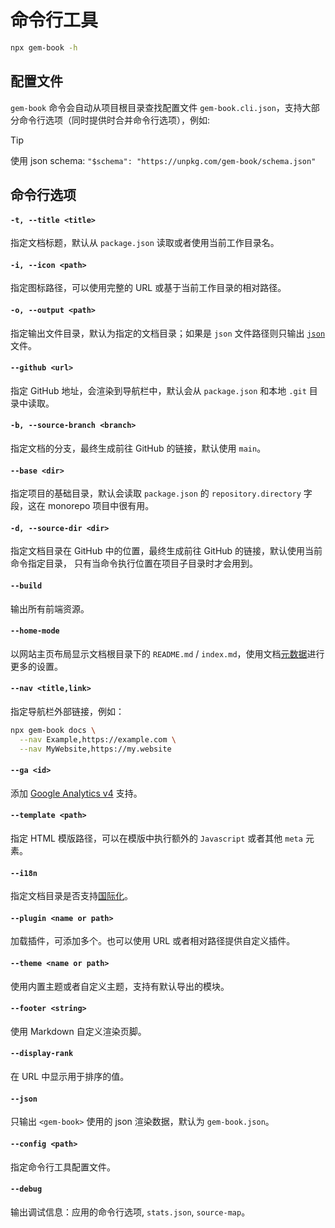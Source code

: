 # 命令行工具

```bash
npx gem-book -h
```

## 配置文件

`gem-book` 命令会自动从项目根目录查找配置文件 `gem-book.cli.json`，支持大部分命令行选项（同时提供时合并命令行选项），例如:

<gbp-raw src="gem-book.cli.json" range="1,3-"><gbp-raw>

> [!TIP]
> 使用 json schema: `"$schema": "https://unpkg.com/gem-book/schema.json"`

## 命令行选项

#### `-t, --title <title>`

指定文档标题，默认从 `package.json` 读取或者使用当前工作目录名。

#### `-i, --icon <path>`

指定图标路径，可以使用完整的 URL 或基于当前工作目录的相对路径。

#### `-o, --output <path>`

指定输出文件目录，默认为指定的文档目录；如果是 `json` 文件路径则只输出 [`json`](#--json) 文件。

#### `--github <url>`

指定 GitHub 地址，会渲染到导航栏中，默认会从 `package.json` 和本地 `.git` 目录中读取。

#### `-b, --source-branch <branch>`

指定文档的分支，最终生成前往 GitHub 的链接，默认使用 `main`。

#### `--base <dir>`

指定项目的基础目录，默认会读取 `package.json` 的 `repository.directory` 字段，这在 monorepo 项目中很有用。

#### `-d, --source-dir <dir>`

指定文档目录在 GitHub 中的位置，最终生成前往 GitHub 的链接，默认使用当前命令指定目录，
只有当命令执行位置在项目子目录时才会用到。

#### `--build`

输出所有前端资源。

#### `--home-mode`

以网站主页布局显示文档根目录下的 `README.md` / `index.md`，使用文档[元数据](./004-metadata.md)进行更多的设置。

#### `--nav <title,link>`

指定导航栏外部链接，例如：

```bash
npx gem-book docs \
  --nav Example,https://example.com \
  --nav MyWebsite,https://my.website
```

#### `--ga <id>`

添加 [Google Analytics v4](https://developers.google.com/analytics/devguides/collection/ga4) 支持。

#### `--template <path>`

指定 HTML 模版路径，可以在模版中执行额外的 `Javascript` 或者其他 `meta` 元素。

#### `--i18n`

指定文档目录是否支持[国际化](./002-i18n.md)。

#### `--plugin <name or path>`

加载插件，可添加多个。也可以使用 URL 或者相对路径提供自定义插件。

#### `--theme <name or path>`

使用内置主题或者自定义主题，支持有默认导出的模块。

#### `--footer <string>`

使用 Markdown 自定义渲染页脚。

#### `--display-rank`

在 URL 中显示用于排序的值。

#### `--json`

只输出 `<gem-book>` 使用的 json 渲染数据，默认为 `gem-book.json`。

#### `--config <path>`

指定命令行工具配置文件。

#### `--debug`

输出调试信息：应用的命令行选项, `stats.json`, `source-map`。
